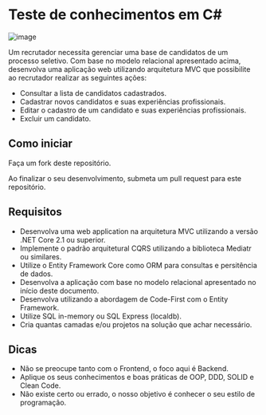 # Teste de conhecimentos em C#

![image](https://user-images.githubusercontent.com/86086134/145579986-b4209bed-caeb-4633-ac61-4c3f5e46d33b.png)

Um recrutador necessita gerenciar uma base de candidatos de um processo seletivo. Com base no modelo relacional apresentado acima, desenvolva uma aplicação web utilizando arquitetura MVC que possibilite ao recrutador realizar as seguintes ações:

- Consultar a lista de candidatos cadastrados.
- Cadastrar novos candidatos e suas experiências profissionais.
- Editar o cadastro de um candidato e suas experiências profissionais.
- Excluir um candidato.

## Como iniciar
Faça um fork deste repositório.

Ao finalizar o seu desenvolvimento, submeta um pull request para este repositório.

## Requisitos
- Desenvolva uma web application na arquitetura MVC utilizando a versão .NET Core 2.1 ou superior.
- Implemente o padrão arquitetural CQRS utilizando a biblioteca Mediatr ou similares.
- Utilize o Entity Framework Core como ORM para consultas e persitência de dados.
- Desenvolva a aplicação com base no modelo relacional apresentado no início deste documento.
- Desenvolva utilizando a abordagem de Code-First com o Entity Framework.
- Utilize SQL in-memory ou SQL Express (localdb).
- Cria quantas camadas e/ou projetos na solução que achar necessário.

## Dicas
- Não se preocupe tanto com o Frontend, o foco aqui é Backend.
- Aplique os seus conhecimentos e boas práticas de OOP, DDD, SOLID e Clean Code.
- Não existe certo ou errado, o nosso objetivo é conhecer o seu estilo de programação.
